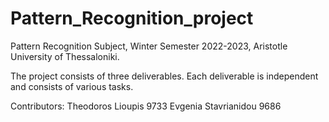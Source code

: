 # Pattern_Recognition_project

Pattern Recognition Subject, Winter Semester 2022-2023, Aristotle University of Thessaloniki.

The project consists of three deliverables. Each deliverable is independent and consists of various tasks.

Contributors:
Theodoros Lioupis 9733
Evgenia Stavrianidou 9686
